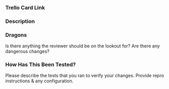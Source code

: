 ### Trello Card Link


### Description


### Dragons

Is there anything the reviewer should be on the lookout for? Are there any dangerous changes?


### How Has This Been Tested?

Please describe the tests that you ran to verify your changes. Provide repro instructions & any configuration.

